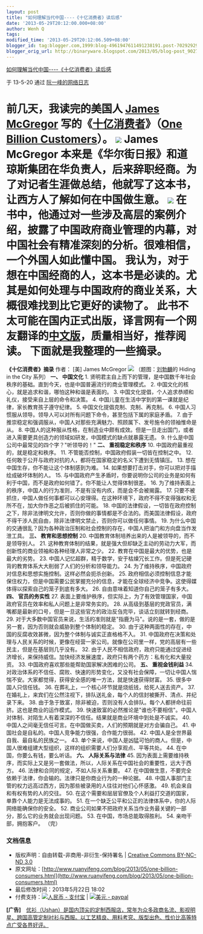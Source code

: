 ```yaml
---
layout: post
title: "如何理解当代中国----《十亿消费者》读后感"
date: '2013-05-29T20:12:00.000+08:00'
author: Wenh Q
tags:
modified_time: '2013-05-29T20:12:06.509+08:00'
blogger_id: tag:blogger.com,1999:blog-4961947611491238191.post-7029292901514334274
blogger_orig_url: http://binaryware.blogspot.com/2013/05/blog-post_9027.html
---
```



[如何理解当代中国----《十亿消费者》读后感](http://www.ruanyifeng.com/blog/2013/05/one-billion-consumers.html)

于 13-5-20 通过 [阮一峰的网络日志](http://www.ruanyifeng.com/blog/)


前几天，我读完的美国人 [James
McGregor](http://en.wikipedia.org/wiki/James_L._McGregor)
写的《[十亿消费者](http://book.douban.com/subject/2791877/)》（[One
Billion Customers](http://www.onebillioncustomers.com/)）。
![](http://image.beekka.com/blog/201305/bg2013052101.jpg)
James McGregor
本来是《华尔街日报》和道琼斯集团在华负责人，后来辞职经商。为了对记者生涯做总结，他就写了这本书，让西方人了解如何在中国做生意。
![](http://image.beekka.com/blog/201305/bg2013052102.jpg)
在书中，他通过对一些涉及高层的案例介绍，披露了中国政府商业管理的内幕，对中国社会有精准深刻的分析。很难相信，一个外国人如此懂中国。
我认为，对于想在中国经商的人，这本书是必读的。尤其是如何处理与中国政府的商业关系，大概很难找到比它更好的读物了。
此书不太可能在国内正式出版，译言网有一个网友翻译的[中文版](http://group.yeeyan.org/translations/one-billion-consumers)，质量相当好，推荐阅读。
下面就是我整理的一些摘录。
========================================
**《十亿消费者》摘录**
作者： [美] James McGregor
![](http://image.beekka.com/blog/201305/bg2013052103.jpg)
（题图：[刘勃麟](http://article.yeeyan.org/view/168647/150280)的 Hiding
in the City 系列）
**一、 中国文化**
1.
贤明君主自上而下的管理，是中国数千年社会秩序的基础。直到今天，也是中国普遍流行的商业管理模式。
2.
中国文化的核心，就是追求和谐，哪怕这种和谐是表面的。
3.
中国文化提倡，个人追求恭顺和礼仪，接受来自上层的命令和决策。
4.
中国儿童在生活中学到的第一课就是纪律，家长教育孩子遵守纪律。
5.
中国文化提倡克制、克制、再克制。
6.
中国人习惯服从领导。领导人可以对所有问题下命令，甚至包括下属的家庭矛盾。
7.
由于推崇稳定和强调服从，中国人对那些充满魅力、照顾属下、发号施令的领袖惟命是从。
8.
中国人的这种服从性格，在制造业中颇有成效。但是一旦走出国门，或者进入需要更具创造力的领域如研发，中国模式的缺点就暴露无遗。
9.
什么是中国公司中最常见的四个字？"听领导的！"
**二、 重视稳定和秩序**
10.
中国政府最重视的，就是稳定和秩序。
11.
不管能否控制，中国政府假装一切皆在控制之中。
12.
任何敢于公开与政府对抗的人，都将在国家稳定的名义下遭到无情镇压。
13.
想在中国生存，你不能让这个体制感到为难。
14.
如果想要打击对手，你可以把对手描绘成破坏体制的人。
15.
与中国政府产生矛盾时，你要说明你公司的业务是如何有利于中国，而不是政府如何错了。你不能让人觉得体制很差。
16.
为了维持表面上的秩序，中国人的行为准则，不是有没有内疚，而是会不会被揭露。
17.
只要不被抓住，中国人做任何事都可以心安理得。在这种环境下，政府不得不变得强权和无所不在，加大你作恶之后被抓住的可能。
18.
中国的法律假设，一切皆在政府控制之下，除非法律明文允许，否则你做的事情都是不合法的。而美国法律假设，政府不得干涉人民自由，除非法律明文禁止，否则你可以做任何事情。
19.
为什么中国的交通很乱？因为各种政治压制和社会控制的存在，中国人把油门和方向盘当作发泄工具。
**三、 教育和思想控制**
20.
中国教育体制培养出来的人是被领导的，而不是领导别人。
21.
这种教育体制的结果，就是强大但却缺乏主动的劳动力大军，而创新性的商业领袖和各种经理人非常之少。
22.
教育在中国是最大的优势，也是最大的劣势。
23.
中国人记忆超群，精于数学，安于枯燥冗长工作。但是死记硬背的教育体系大大削弱了人们的分析和领导能力。
24.
为了维持秩序，中国政府对信息和思想实施控制。这样必然会扼杀创新。
25.
政府相信必须控制信息才能保住权力，但是中国需要公民掌握充分的信息，才能在全球经济中竞争。这使得媒体得以探索自己的笼子到底有多大。
26.
自由意味着知道你自己的笼子有多大。
**四、 官员的务实性**
27.
表面上要维护秩序，但实际上，为了有效管理国家，中国政府官员在效率和私人问题上是非常务实的。
28.
从高级到基层的党政官员，满嘴都是最新的口号，但是一旦这些官方的政治反刍完毕，谈话立刻就转到经商。
29.
对于大多数中国官员来说，生活的准则就是"指鹿为马"。说的是一套，做的是另一套，因为否则就会威胁到整个体制的稳定。
30.
由于这种两面性的存在，中国的反腐收效甚微，因为整个体制与诚实正直格格不入。
31.
中国政府在决策和处理与人民关系的时候，更像在经营一家公司。就像在公司里一样，党的高层有一些民主，但是在基层则几乎没有。
32.
由于人民不相信政府，政府只能通过促进经济增长，来保持威信。加快经济发展速度，政府只有两个药方：私有化和大量投资。
33.
中国政府喜欢那些能帮助国家解决困难的公司。
**五、 重视金钱利益**
34.
对政治体系的不信任、腐败、快速的形势变化，又没有社会保障，一切让中国人惴惴不安。大家都觉得，获得安全感的唯一方法，就是快速获得财富。
35.
很多中国人只信任钱。
36.
在葬礼上，一个核心环节就是烧纸钱，给死人送去资产。
37.
在婚礼上，来宾们在公然注视下，排队送礼金，每个人的信封被撕开、清点、并纪录下来。
38.
由于急于致富，除非被迫，否则没有人会排队。每个人都拼命往前挤。这也是商业的运作模式。
39.
快速致富的必然推论是"谁也不要相信"。中国人对体制、对陌生人有着深深的不信任。结果就是商业环境中到处是不诚实。
40.
中国人之间毫无信任可言。在中国做买卖，人们的预期就是对方会骗自己。
41.
中国社会是自私的。中国人竞争能力很强，合作能力很弱。
42.
中国人是全世界最自我、最自私的民族之一。
43.
单个来说，中国人是凶猛可怕的商人。但是，中国人很难组建大型组织，这样的组织需要人们分享观点、平等共处。
44.
在中国，你要么有钱，要么听话。
**六、 人际关系与法律**
45.
因为表面上需要维持秩序，而实际上又是另一套做法，所以，人际关系在中国社会的重要性，远大于西方。
46.
法律和合同的规定，不如人际关系重要。
47.
在中国做生意，不要完全依赖于法律，你会输的。法律只是你商业行为的一种论据。
48.
中国人事部门主管的权力远高过西方，因为那些被录用的人往往对他们心怀感激。
49.
机会来自和有权有势的人的交往。
50.
在这个需要和层层官僚及个人利益打交道的国家，单靠个人能力是无法成事的。
51.
在一个缺乏公平和公正的法律体系中，你的人际网络能确保你的安全。
52.
商业公司如果不把政府关系当作业务最关键的一部分，那么它的业务就会出现问题。
53.
在中国，市场总能取得胜利。
54.
亲吻干部，拥抱客户。
（完）


### 文档信息

-   版权声明：自由转载-非商用-非衍生-保持署名 | [Creative Commons
    BY-NC-ND
    3.0](http://creativecommons.org/licenses/by-nc-nd/3.0/deed.zh)
-   原文网址：[http://www.ruanyifeng.com/blog/2013/05/one-billion-consumers.html](http://www.ruanyifeng.com/blog/2013/05/one-billion-consumers.html)
-   最后修改时间：2013年5月22日 18:02
-   付费支持：[![人民币 -
    支付宝](http://www.ruanyifeng.com/blog/images/rmb_32.png "人民币")](https://me.alipay.com/ruanyf)
    | [![美元 -
    paypal](http://www.ruanyifeng.com/blog/images/dollar_32.png "美元")](https://www.paypal.com/cgi-bin/webscr?cmd=_xclick&business=yifeng.ruan@gmail.com&currency_code=USD&amount=0.99&return=http://www.ruanyifeng.com/thank.html&item_name=Ruan%20YiFeng%27s%20Blog&undefined_quantity=1&no_note=0)

**[广告]**　[优衫（Ushan）是国内顶尖的定制西服店，常年为众多政商名流、影视明星、跨国高管定制衬衫与西服。以工艺精良、用料考究、版型出色、性价比高等特点广受各界好评。](http://ushan.cn/?utm_source=ruanyifeng.com)
